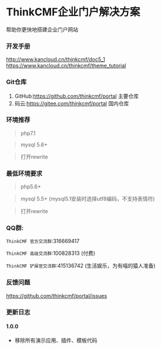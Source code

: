 ThinkCMF企业门户解决方案
===============
帮助你更快地搭建企业门户网站

### 开发手册
http://www.kancloud.cn/thinkcmf/doc5_1  
https://www.kancloud.cn/thinkcmf/theme_tutorial

### Git仓库

1. GitHub:https://github.com/thinkcmf/portal 主要仓库
2. 码云:https://gitee.com/thinkcmf/portal 国内仓库

### 环境推荐
> php7.1

> mysql 5.6+

> 打开rewrite


### 最低环境要求
> php5.6+

> mysql 5.5+ (mysql5.1安装时选择utf8编码，不支持表情符)

> 打开rewrite


### QQ群:
`ThinkCMF 官方交流群`:316669417  
   
`ThinkCMF 高级交流群`:100828313 (付费)  

`ThinkCMF 铲屎官交流群`:415136742 (生活娱乐，为有喵的猿人准备)


### 反馈问题
https://github.com/thinkcmf/portal/issues

### 更新日志
#### 1.0.0
* 移除所有演示应用、插件、模板代码





